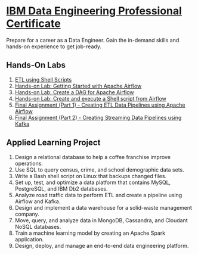 # [IBM Data Engineering Professional Certificate](https://www.coursera.org/professional-certificates/ibm-data-engineer)

Prepare for a career as a Data Engineer. Gain the in-demand skills and hands-on experience to get job-ready.

## Hands-On Labs
1. [ETL using Shell Scripts](https://github.com/sabingoyek/ibm-data-engineering-professional-certificate/tree/main/hands-on-labs/ETL-using-shell-scripts)
2. [Hands-on Lab: Getting Started with Apache Airflow](https://github.com/sabingoyek/ibm-data-engineering-professional-certificate/tree/main/hands-on-labs/getting_started_with_apache_airflow)
3. [Hands-on Lab: Create a DAG for Apache Airflow](https://github.com/sabingoyek/ibm-data-engineering-professional-certificate/tree/main/hands-on-labs/create_a_DAG_for_apache_airflow)
4. [Hands-on Lab: Create and execute a Shell script from Airflow](https://github.com/sabingoyek/ibm-data-engineering-professional-certificate/tree/main/hands-on-labs/create_and_execute_shell_script_from_airflow)
5. [Final Assignment (Part 1) - Creating ETL Data Pipelines using Apache Airflow](https://github.com/sabingoyek/ibm-data-engineering-professional-certificate/tree/main/hands-on-labs/etl-road-traffic/build_ETL_pipeline_using_airflow)
6. [Final Assignment (Part 2) - Creating Streaming Data Pipelines using Kafka](https://github.com/sabingoyek/ibm-data-engineering-professional-certificate/tree/main/hands-on-labs/etl-road-traffic/creating_streaming_data_pipelines_using_kafka)

## Applied Learning Project

1. Design a relational database to help a coffee franchise improve operations.
2. Use SQL to query census, crime, and school demographic data sets.
3. Write a Bash shell script on Linux that backups changed files.
4. Set up, test, and optimize a data platform that contains MySQL, PostgreSQL, and IBM Db2 databases.
5. Analyze road traffic data to perform ETL and create a pipeline using Airflow and Kafka.
6. Design and implement a data warehouse for a solid-waste management company.
7. Move, query, and analyze data in MongoDB, Cassandra, and Cloudant NoSQL databases.
8. Train a machine learning model by creating an Apache Spark application.
9. Design, deploy, and manage an end-to-end data engineering platform.
